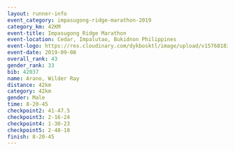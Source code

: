 ```yaml
--- 
layout: runner-info 
event_category: impasugong-ridge-marathon-2019 
category_km: 42KM 
event-title: Impasugong Ridge Marathon 
event-location: Cedar, Impalutao, Bukidnon Philippines 
event-logo: https://res.cloudinary.com/dykbosktl/image/upload/v1576818374/Logo/Impa_Logo_gjhosc.jpg 
event-date: 2019-09-08 
overall_rank: 43
gender_rank: 33
bib: 42037
name: Arano, Wilder Ray
distance: 42km
category: 42km
gender: Male
time: 8-20-45
checkpoint2: 41-47.5
checkpoint3: 2-16-24
checkpoint4: 1-30-23
checkpoint5: 2-48-18
finish: 8-20-45
--- 
```

